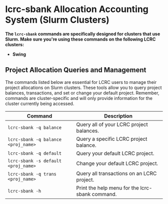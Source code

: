 # lcrc-sbank Allocation Accounting System (Slurm Clusters)

**The `lcrc-sbank` commands are specifically designed for clusters that use Slurm. Make sure you're using these commands on the following LCRC clusters:**

- **Swing**

## Project Allocation Queries and Management

The commands listed below are essential for LCRC users to manage their project allocations on Slurm clusters. These tools allow you to query project balances, transactions, and set or change your default project. Remember, commands are cluster-specific and will only provide information for the cluster currently being accessed.

| Command                        | Description                                     |
| ------------------------------ | ----------------------------------------------- |
| `lcrc-sbank -q balance`        | Query all of your LCRC project balances.        |
| `lcrc-sbank -q balance <proj_name>` | Query a specific LCRC project balance.     |
| `lcrc-sbank -q default`        | Query your default LCRC project.                |
| `lcrc-sbank -s default <proj_name>` | Change your default LCRC project.         |
| `lcrc-sbank -q trans <proj_name>`   | Query all transactions on an LCRC project. |
| `lcrc-sbank -h`                | Print the help menu for the lcrc-sbank command. |
